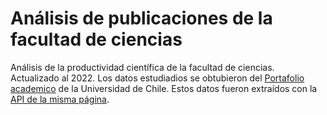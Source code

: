 # Análisis de publicaciones de la facultad de ciencias

Análisis de la productividad científica de la facultad de ciencias. Actualizado al 2022.
Los datos estudiadios se obtubieron del [Portafolio academico](https://uchile.cl/portafolio-academico/unidad_academica) de la Universidad de Chile. Estos datos fueron extraídos con la [API de la misma página](https://github.com/dmunozg/portafolio_uchile_api).